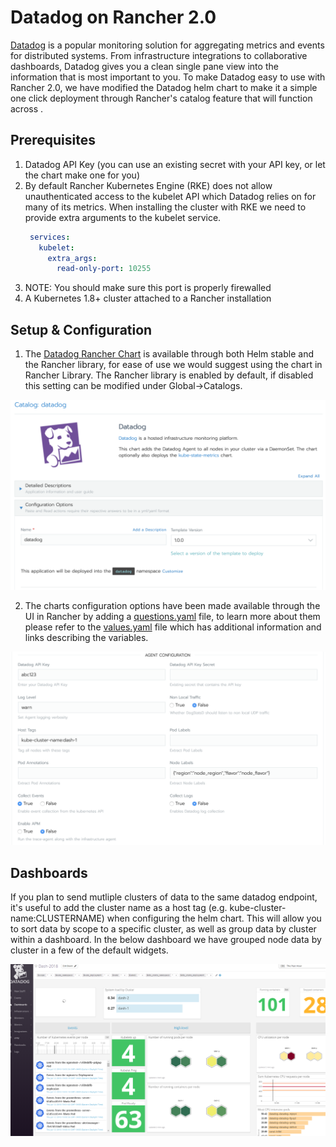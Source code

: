# Datadog on Rancher 2.0

[Datadog](https://www.datadoghq.com/) is a popular monitoring solution for aggregating metrics and events for distributed systems.  From infrastructure integrations to collaborative dashboards, Datadog gives you a clean single pane view into the information that is most important to you.  To make Datadog easy to use with Rancher 2.0, we have modified the Datadog helm chart to make it a simple one click deployment through Rancher's catalog feature that will function across .

## Prerequisites
1. Datadog API Key (you can use an existing secret with your API key, or let the chart make one for you)
1. By default Rancher Kubernetes Engine (RKE) does not allow unauthenticated access to the kubelet API which Datadog relies on for many of its metrics.  When installing the cluster with RKE we need to provide extra arguments to the kubelet service.
   ```yaml
    services:
      kubelet:
        extra_args:
          read-only-port: 10255
   ```
1. NOTE: You should make sure this port is properly firewalled
1. A Kubernetes 1.8+ cluster attached to a Rancher installation
## Setup & Configuration
1. The [Datadog Rancher Chart](https://github.com/rancher/charts/tree/master/charts/datadog/v1.0.0) is available through both Helm stable and the Rancher library, for ease of use we would suggest using the chart in Rancher Library.  The Rancher library is enabled by default, if disabled this setting can be modified under Global->Catalogs.

![Catalog](https://github.com/kylerome/datadog-rancher-integration/blob/master/docs/images/Chart.png)

2. The charts configuration options have been made available through the UI in Rancher by adding a [questions.yaml](https://github.com/rancher/charts/blob/master/charts/datadog/v1.0.0/questions.yml) file, to learn more about them please refer to the [values.yaml](https://github.com/rancher/charts/blob/master/charts/datadog/v1.0.0/values.yaml) file which has additional information and links describing the variables.

![Catalog](https://github.com/kylerome/datadog-rancher-integration/blob/master/docs/images/AgentConfiguration.png)

## Dashboards

If you plan to send mutliple clusters of data to the same datadog endpoint, it's useful to add the cluster name as a host tag (e.g. kube-cluster-name:CLUSTERNAME) when configuring the helm chart.  This will allow you to sort data by scope to a specific cluster, as well as group data by cluster within a dashboard.  In the below dashboard we have grouped node data by cluster in a few of the default widgets.

![Dashboard](https://github.com/kylerome/datadog-rancher-integration/blob/master/docs/images/datadogDashboard.PNG)
